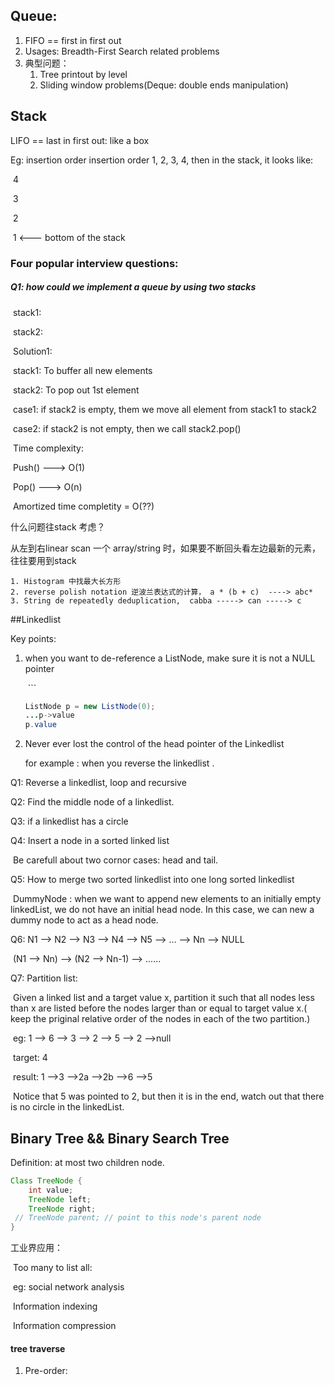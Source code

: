 ## Queue:

1. FIFO == first in first out
2. Usages: Breadth-First Search related problems
3. 典型问题：
   1. Tree printout by level
   2. Sliding window problems(Deque: double ends manipulation)

## Stack

LIFO == last in first out: like a  box

Eg: insertion order insertion order 1, 2, 3, 4, then in the stack, it looks like:

​	4

​	3

​	2

​	1 <--- bottom of the stack



 ### Four popular interview questions:

##### Q1: how could we implement a queue by using two stacks

​		stack1:

​		stack2: 

​	Solution1: 

​					stack1: To buffer all new elements

​					stack2:  To pop out 1st element  

​								case1: if stack2 is empty, them we move all element from stack1 to stack2

​								case2: if stack2 is not empty, then we call stack2.pop()

​					Time complexity:

​								Push() ---> O(1)

​								Pop() ---> O(n)

​						Amortized time completity = O(??)





什么问题往stack 考虑？

从左到右linear scan 一个 array/string 时，如果要不断回头看左边最新的元素，往往要用到stack

	1. Histogram 中找最大长方形
 	2. reverse polish notation 逆波兰表达式的计算， a * (b + c)  ----> abc* 
 	3. String de repeatedly deduplication,  cabba -----> can -----> c



##Linkedlist

Key points: 

 1. when you want to de-reference a ListNode, make sure it is not a NULL pointer

    ​	```

    ```java
    ListNode p = new ListNode(0);
    ...p->value
    p.value
    ```

2. Never ever lost the control of the head pointer of the Linkedlist

   for example : when you reverse the linkedlist .



Q1: Reverse a linkedlist, loop and recursive

Q2: Find the middle node of a linkedlist.

Q3: if a linkedlist has a circle

Q4: Insert a node in a sorted linked list

​	Be carefull about two cornor cases: head and tail.



Q5: How to merge two sorted linkedlist into one long sorted linkedlist 

​		DummyNode : when we want to append new elements to an initially empty linkedList, we do not have an initial head node. In this case, we can new a dummy node to act as a head node.



Q6:  N1 --> N2 --> N3 --> N4 --> N5 --> ... --> Nn --> NULL

​		(N1 --> Nn) --> (N2 --> Nn-1) --> ......

Q7: Partition list:

​		Given a linked list and a target value x, partition it such that all nodes less than x are listed before the nodes larger than or equal to target value x.( keep the priginal relative order of the nodes in each of the two partition.)

​		eg: 1 --> 6 --> 3 --> 2 --> 5 --> 2 -->null

​		target: 4

​		result: 1 -->3 -->2a -->2b -->6 -->5

​		Notice that 5 was pointed to 2, but then it is in the end, watch out that there is no circle in the linkedList.



## Binary Tree && Binary Search Tree

Definition: at most two children node.

```java
Class TreeNode {
	int value;
	TreeNode left;
	TreeNode right;
 // TreeNode parent; // point to this node's parent node
}
```

工业界应用：

​	Too many to list all:

​		eg: social network analysis

​			  Information indexing

​			  Information compression

#### tree traverse

1. Pre-order:





